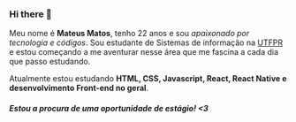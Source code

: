 ### Hi there 👋

Meu nome é <strong>Mateus Matos</strong>, tenho 22 anos e sou <i>apaixonado por tecnologia e códigos</i>. Sou estudante de Sistemas de informação na <a href="http://portal.utfpr.edu.br/home">UTFPR</a> e estou começando a me aventurar nesse área que me fascina a cada dia que passo estudando. 

Atualmente estou estudando <strong>HTML, CSS, Javascript, React, React Native e desenvolvimento Front-end no geral</strong>.

<h5>Estou a procura de uma oportunidade de estágio! <3</h5>


